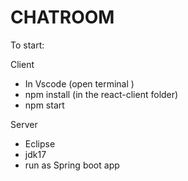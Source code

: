 # CHATROOM

To start:

Client
- In Vscode (open terminal )
- npm install (in the react-client folder)
- npm start


Server
- Eclipse
- jdk17
- run as Spring boot app
